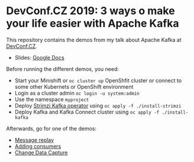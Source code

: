 # DevConf.CZ 2019: 3 ways o make your life easier with Apache Kafka

This repository contains the demos from my talk about Apache Kafka at [DevConf.CZ](https://devconf.info/cz).

* Slides: [Google Docs](https://docs.google.com/presentation/d/1vSERve-BFoY7JkHLD_NdmQ7SlwbzuAudKrrA4W6xULM/edit?usp=sharing)

Before running the different demos, you need:

* Start your Minishift or `oc cluster up` OpenShfit cluster or connect to some other Kubernets or OpenShift environment
* Login as a cluster admin `oc login -u system:admin`
* Use the namespace `myproject`
* Deploy [Strimzi Kafka operator](http://strimzi.io) using `oc apply -f ./install-strimzi`
* Deploy Kafka and Kafka Connect cluster using `oc apply -f ./install-kafka`

Afterwards, go for one of the demos:

* [Message replay](./replay/)
* [Adding consumers](./consumers)
* [Change Data Capture](./cdc/)